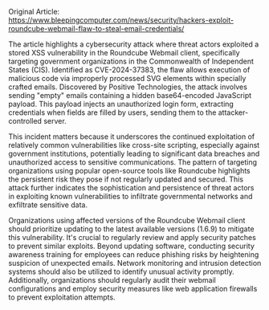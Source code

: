 Original Article: https://www.bleepingcomputer.com/news/security/hackers-exploit-roundcube-webmail-flaw-to-steal-email-credentials/

The article highlights a cybersecurity attack where threat actors exploited a stored XSS vulnerability in the Roundcube Webmail client, specifically targeting government organizations in the Commonwealth of Independent States (CIS). Identified as CVE-2024-37383, the flaw allows execution of malicious code via improperly processed SVG elements within specially crafted emails. Discovered by Positive Technologies, the attack involves sending "empty" emails containing a hidden base64-encoded JavaScript payload. This payload injects an unauthorized login form, extracting credentials when fields are filled by users, sending them to the attacker-controlled server.

This incident matters because it underscores the continued exploitation of relatively common vulnerabilities like cross-site scripting, especially against government institutions, potentially leading to significant data breaches and unauthorized access to sensitive communications. The pattern of targeting organizations using popular open-source tools like Roundcube highlights the persistent risk they pose if not regularly updated and secured. This attack further indicates the sophistication and persistence of threat actors in exploiting known vulnerabilities to infiltrate governmental networks and exfiltrate sensitive data.

Organizations using affected versions of the Roundcube Webmail client should prioritize updating to the latest available versions (1.6.9) to mitigate this vulnerability. It's crucial to regularly review and apply security patches to prevent similar exploits. Beyond updating software, conducting security awareness training for employees can reduce phishing risks by heightening suspicion of unexpected emails. Network monitoring and intrusion detection systems should also be utilized to identify unusual activity promptly. Additionally, organizations should regularly audit their webmail configurations and employ security measures like web application firewalls to prevent exploitation attempts.